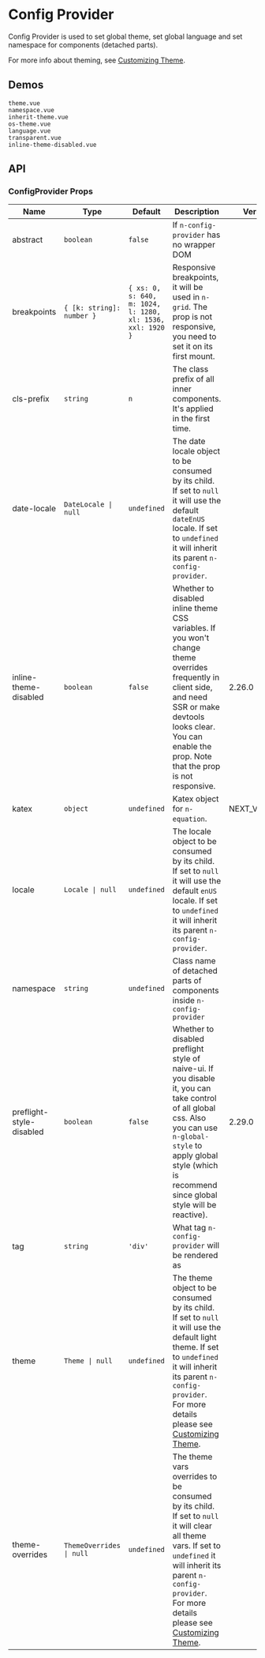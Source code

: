 # Config Provider

Config Provider is used to set global theme, set global language and set namespace for components (detached parts).

For more info about theming, see [Customizing Theme](../docs/customize-theme).

## Demos

```demo
theme.vue
namespace.vue
inherit-theme.vue
os-theme.vue
language.vue
transparent.vue
inline-theme-disabled.vue
```

## API

### ConfigProvider Props

| Name | Type | Default | Description | Version |
| --- | --- | --- | --- | --- |
| abstract | `boolean` | `false` | If `n-config-provider` has no wrapper DOM |  |
| breakpoints | `{ [k: string]: number }` | `{ xs: 0, s: 640, m: 1024, l: 1280, xl: 1536, xxl: 1920 }` | Responsive breakpoints, it will be used in `n-grid`. The prop is not responsive, you need to set it on its first mount. |  |
| cls-prefix | `string` | `n` | The class prefix of all inner components. It's applied in the first time. |  |
| date-locale | `DateLocale \| null` | `undefined` | The date locale object to be consumed by its child. If set to `null` it will use the default `dateEnUS` locale. If set to `undefined` it will inherit its parent `n-config-provider`. |  |
| inline-theme-disabled | `boolean` | `false` | Whether to disabled inline theme CSS variables. If you won't change theme overrides frequently in client side, and need SSR or make devtools looks clear. You can enable the prop. Note that the prop is not responsive. | 2.26.0 |
| katex | `object` | `undefined` | Katex object for `n-equation`. | NEXT_VERSION |
| locale | `Locale \| null` | `undefined` | The locale object to be consumed by its child. If set to `null` it will use the default `enUS` locale. If set to `undefined` it will inherit its parent `n-config-provider`. |  |
| namespace | `string` | `undefined` | Class name of detached parts of components inside `n-config-provider` |  |
| preflight-style-disabled | `boolean` | `false` | Whether to disabled preflight style of naive-ui. If you disable it, you can take control of all global css. Also you can use `n-global-style` to apply global style (which is recommend since global style will be reactive). | 2.29.0 |
| tag | `string` | `'div'` | What tag `n-config-provider` will be rendered as |  |
| theme | `Theme \| null` | `undefined` | The theme object to be consumed by its child. If set to `null` it will use the default light theme. If set to `undefined` it will inherit its parent `n-config-provider`. For more details please see [Customizing Theme](../docs/customize-theme). |  |
| theme-overrides | `ThemeOverrides \| null` | `undefined` | The theme vars overrides to be consumed by its child. If set to `null` it will clear all theme vars. If set to `undefined` it will inherit its parent `n-config-provider`. For more details please see [Customizing Theme](../docs/customize-theme). |  |
